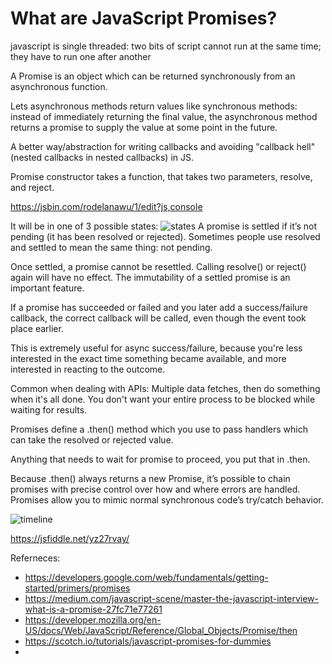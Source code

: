 # What are JavaScript Promises?

javascript is single threaded: two bits of script cannot run at the same time; they have to run one after another

A Promise is an object which can be returned synchronously from an asynchronous function.

Lets asynchronous methods return values like synchronous methods: instead of immediately returning the final value, the asynchronous method returns a promise to supply the value at some point in the future.

A better way/abstraction for writing callbacks and avoiding "callback hell" (nested callbacks in nested callbacks) in JS.

Promise constructor takes a function, that takes two parameters, resolve, and reject.

https://jsbin.com/rodelanawu/1/edit?js,console


It will be in one of 3 possible states:
![states](https://raw.githubusercontent.com/basarat/typescript-book/master/images/promise%20states%20and%20fates.png)
A promise is settled if it’s not pending (it has been resolved or rejected). Sometimes people use resolved and settled to mean the same thing: not pending.

Once settled, a promise cannot be resettled. Calling resolve() or reject() again will have no effect. The immutability of a settled promise is an important feature.

If a promise has succeeded or failed and you later add a success/failure callback, the correct callback will be called, even though the event took place earlier.

This is extremely useful for async success/failure, because you're less interested in the exact time something became available, and more interested in reacting to the outcome.

Common when dealing with APIs: Multiple data fetches, then do something when it's all done.
You don't want your entire process to be blocked while waiting for results.

Promises define a .then() method which you use to pass handlers which can take the resolved or rejected value.

Anything that needs to wait for promise to proceed, you put that in .then.

Because .then() always returns a new Promise, it’s possible to chain promises with precise control over how and where errors are handled. Promises allow you to mimic normal synchronous code’s try/catch behavior.

![timeline](https://cdn.tutsplus.com/net/uploads/2013/04/promise-validation-promise.png)
 

 
https://jsfiddle.net/yz27rvay/

 
Referneces:
- https://developers.google.com/web/fundamentals/getting-started/primers/promises
- https://medium.com/javascript-scene/master-the-javascript-interview-what-is-a-promise-27fc71e77261
- https://developer.mozilla.org/en-US/docs/Web/JavaScript/Reference/Global_Objects/Promise/then
- https://scotch.io/tutorials/javascript-promises-for-dummies
- 
